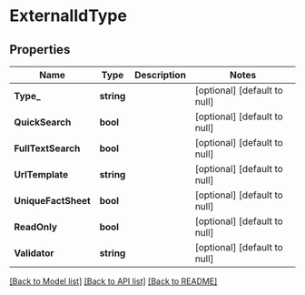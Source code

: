 # ExternalIdType

## Properties
Name | Type | Description | Notes
------------ | ------------- | ------------- | -------------
**Type_** | **string** |  | [optional] [default to null]
**QuickSearch** | **bool** |  | [optional] [default to null]
**FullTextSearch** | **bool** |  | [optional] [default to null]
**UrlTemplate** | **string** |  | [optional] [default to null]
**UniqueFactSheet** | **bool** |  | [optional] [default to null]
**ReadOnly** | **bool** |  | [optional] [default to null]
**Validator** | **string** |  | [optional] [default to null]

[[Back to Model list]](../README.md#documentation-for-models) [[Back to API list]](../README.md#documentation-for-api-endpoints) [[Back to README]](../README.md)


